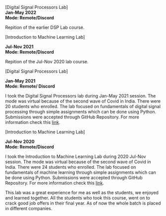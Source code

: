[Digital Signal Processors Lab]<br>
<b>Jan-May 2022</b><br>
<b>Mode: Remote/Discord</b>

Repition of the earlier DSP Lab course.

[Introduction to Machine Learning Lab]<br>

<b>Jul-Nov 2021</b><br>
<b>Mode: Remote/Discord</b>

Repition of the Jul-Nov 2020 lab course.

[Digital Signal Processors Lab]<br>

<b>Jan-May 2021</b><br>
<b>Mode: Remote/ Discord</b>

I took the Digital Signal Processors lab during Jan-May 2021 session. The mode was virtual because of the second wave of Covid in India. There were 20 students who enrolled. The lab focused on fundamentals of digital signal processing through simple assignments which can be done using Python. Submissions were accepted through GitHub Repository. For more information check this [link](https://snehilsanyal.github.io/EE521/).

[Introduction to Machine Learning Lab]<br>

<b>Jul-Nov 2020</b><br>
<b>Mode: Remote/Discord</b>

I took the Introduction to Machine Learning Lab during 2020 Jul-Nov session. The mode was virtual because of the second wave of Covid in India. There were 24 students who enrolled. The lab focused on fundamentals of machine learning through simple assignments which can be done using Python. Submissions were accepted through GitHub Repository. For more information check this [link](https://snehilsanyal.github.io/EE524/).

This lab was a great experience for me as well as the students, we enjoyed and learned together. All the students who took this course, went on to crack good job offers in their final year. As of now the whole batch is placed in different companies.  
